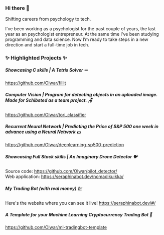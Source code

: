 ### Hi there 👋

Shifting careers from psychology to tech.

I've been working as a psychologist for the past couple of years, the last year as an psychologist entrepreneur. At the same time I've been studying programming and data science. Now I’m ready to take steps in a new direction and start a full-time job in tech.

### ✨ **Highlighted Projects** ✨

##### Showcasing C skills | A Tetris Solver :heavy_minus_sign:
https://github.com/Olwar/fillit

##### Computer Vision | Program for detecting objects in an uploaded image. Made for Schibsted as a team project. :chair:
https://github.com/Olwar/tori_classifier

##### Recurrent Neural Network | Predicting the Price of S&P 500 one week in advance using a Neural Network :dollar:
https://github.com/Olwar/deeplearning-sp500-prediction

##### Showcasing Full Stack skills | An Imaginary Drone Detector :bird:
Source code: https://github.com/Olwar/pilot_detector/  
Web application: https://seraphinabot.dev/nomadikuikka/

##### My Trading Bot (with real money) :chart:
Here's the website where you can see it live!
https://seraphinabot.dev/#/

##### A Template for your Machine Learning Cryptocurrency Trading Bot :money_mouth_face:
https://github.com/Olwar/ml-tradingbot-template

<!--
**Olwar/Olwar** is a ✨ _special_ ✨ repository because its `README.md` (this file) appears on your GitHub profile.

Here are some ideas to get you started:

- 🔭 I’m currently working on ...
- 🌱 I’m currently learning ...
- 👯 I’m looking to collaborate on ...
- 🤔 I’m looking for help with ...
- 💬 Ask me about ...
- 📫 How to reach me: ...
- 😄 Pronouns: ...
- ⚡ Fun fact: ...
-->
